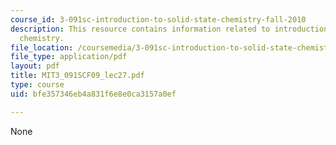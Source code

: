 ```yaml
---
course_id: 3-091sc-introduction-to-solid-state-chemistry-fall-2010
description: This resource contains information related to introduction to organic
  chemistry.
file_location: /coursemedia/3-091sc-introduction-to-solid-state-chemistry-fall-2010/bfe357346eb4a831f6e8e0ca3157a0ef_MIT3_091SCF09_lec27.pdf
file_type: application/pdf
layout: pdf
title: MIT3_091SCF09_lec27.pdf
type: course
uid: bfe357346eb4a831f6e8e0ca3157a0ef

---
```

None